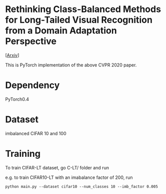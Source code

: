 # Rethinking Class-Balanced Methods for Long-Tailed Visual Recognition from a Domain Adaptation Perspective
[[Arxiv](https://arxiv.org/abs/2003.10780)]

This is PyTorch implementation of the above CVPR 2020 paper.

# Dependency

PyTorch0.4

# Dataset

imbalanced CIFAR 10 and 100

# Training

To train CIFAR-LT dataset, go C-LT/ folder and run

e.g. to train CIFAR10-LT with an imabalance factor of 200, run

```
python main.py --dataset cifar10 --num_classes 10 --imb_factor 0.005
```
